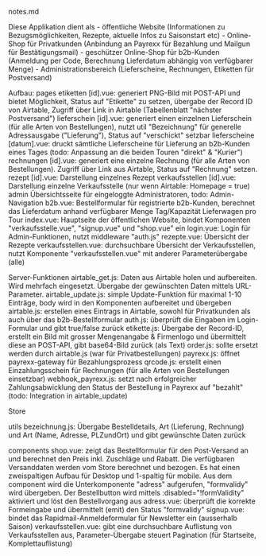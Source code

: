 notes.md

Diese Applikation dient als 
    - öffentliche Website (Informationen zu Bezugsmöglichkeiten, Rezepte, aktuelle Infos zu Saisonstart etc)
    - Online-Shop für Privatkunden (Anbindung an Payrexx für Bezahlung und Mailgun für Bestätigungsmail)
    - geschützer Online-Shop für b2b-Kunden (Anmeldung per Code, Berechnung Lieferdatum abhängig von verfügbarer Menge)
    - Administrationsbereich (Lieferscheine, Rechnungen, Etiketten für Postversand)


Aufbau: 
pages
    etiketten
        [id].vue: generiert PNG-Bild mit POST-API und bietet Möglichkeit, Status auf "Etikette" zu setzen, übergabe der Record ID von Airtable, Zugriff über Link in Airtable (Tabellenblatt "nächster Postversand")
    lieferschein
        [id].vue: generiert einen einzelnen Lieferschein (für alle Arten von Bestellungen), nutzt util "Bezeichnung" für generelle Adressausgabe ("Lieferung"), Status auf "verschickt" setzbar
    lieferscheine
        [datum].vue: druckt sämtliche Lieferscheine für Lieferung an b2b-Kunden eines Tages (todo: Anpassung an die beiden Touren "direkt" & "Kurier")
    rechnungen
        [id].vue: generiert eine einzelne Rechnung (für alle Arten von Bestellungen). Zugriff über Link aus Airtable, Status auf "Rechnung" setzen.
    rezept
        [id].vue: Darstellung einzelnes Rezept
    verkaufsstellen
        [id].vue: Darstellung einzelne Verkaufsstelle (nur wenn Airtable: Homepage = true)
    admin
        Übersichtsseite für eingeloggte Administratoren, todo: Admin-Navigation
    b2b.vue: Bestellformular für registrierte b2b-Kunden, berechnet das Lieferdatum anhand verfügbarer Menge Tag/Kapazität Lieferwagen pro Tour
    index.vue:
        Hauptseite der öffentlichen Website, bindet Komponenten "verkaufsstelle.vue", "signup.vue" und "shop.vue" ein
    login.vue:
        Login für Admin-Funktionen, nutzt middleware "auth.js"
    rezepte.vue:
        Übersicht der Rezepte
    verkaufsstellen.vue: 
        durchsuchbare Übersicht der Verkaufsstellen, nutzt Komponente "verkaufsstellen.vue" mit anderer Parameterübergabe (alle)

Server-Funktionen
    airtable_get.js: 
        Daten aus Airtable holen und aufbereiten. Wird mehrfach eingesetzt. Übergabe der gewünschten Daten mittels URL-Parameter.
    airtable_update.js:
        simple Update-Funktion für maximal 1-10 Einträge, body wird in den Komponenten aufbereitet und übergeben
    airtable.js:
        erstellen eines Eintrags in Airtable, sowohl für Privatkunden als auch über das b2b-Bestellformular
    auth.js: 
        überprüft die Eingaben im Login-Formular und gibt true/false zurück
    etikette.js:
        Übergabe der Record-ID, erstellt ein Bild mit grosser Mengenangabe & Firmenlogo und übermittelt diese an POST-API, gibt base64-Bild zurück (als Text)
    order.js:
        sollte ersetzt werden durch airtable.js (war für Privatbestellungen)
    payrexx.js:
        öffnet payrexx-gateway für Bezahlungsprozess
    qrcode.js:
        erstellt einen Einzahlungsschein für Rechnungen (für alle Arten von Bestellungen einsetzbar)
    webhook_payrexx.js:
        setzt nach erfolgreicher Zahlungsabwicklung den Status der Bestellung in Payrexx auf "bezahlt" (todo: Integration in airtable_update)
    
Store

utils
    bezeichnung.js:
        Übergabe Bestelldetails, Art (Lieferung, Rechnung) und Art (Name, Adresse, PLZundOrt) und gibt gewünschte Daten zurück
    
components
    shop.vue:
        zeigt das Bestellformular für den Post-Versand an und berechnet den Preis inkl. Zuschläge und Rabatt. Die verfügbaren Versanddaten werden vom Store berechnet und bezogen. Es hat einen zweispaltigen Aufbau für Desktop und 1-spaltig für mobile. Aus dem component wird die Unterkomponente "adress" aufgerufen, "formvalidy" wird übergeben. Der Bestellbutton wird mittels :disabled="!formValidity" aktiviert und löst den Bestellvorgang aus
    adress.vue:
        überprüft die korrekte Formeingabe und übermittelt (emit) den Status "formvalidy"
    signup.vue:
        bindet das Rapidmail-Anmeldeformular für Newsletter ein (ausserhalb Saison)
    verkaufsstellen.vue:
        gibt eine durchsuchbare Auflistung von Verkaufsstellen aus, Parameter-Übergabe steuert Pagination (für Startseite, Komplettauflistung)